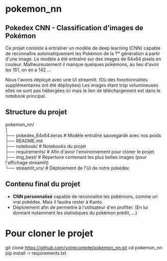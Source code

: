 # pokemon_nn

## Pokedex CNN - Classification d'images de Pokémon
Ce projet consiste à entraîner un modèle de deep learning (CNN) capable de reconnaître automatiquement les Pokémon de la 1ʳᵉ génération à partir d'une image. 
Le modèle a été entraîné sur des images de 64x64 pixels en couleur.
Malheureusement il manque quelques pokémons, au lieu d'avoir les 151, on en a 142 ... 

Nous l'avons déployé avec une UI streamlit. (Où des fonctionnalités supplémentaires ont été déployées)
Les images étant trop volumineuses elles ne sont pas hébergées ici mais le lien de téléchargement est dans le notebook principal.

## Structure du projet 

pokemon_nn/  
│  
├── pokedex_64x64.keras        # Modèle entraîné sauvegardé avec nos poids  
├── README.md                    
├── notebook/                  # Notebooks du projet  
├── requirements/              # Afin d'avoir l'environnement pour cloner le projet  
├── img_best/                  # Répertoire contenant les plus belles images (pour l'affichage streamlit)  
└── streamlit_vrs/             # Déploiement de l'UI de notre pokédex  


## Contenu final du projet

- **CNN personnalisé** capable de reconnaitre les pokémons, comme un vrai pokédex. Mais il faudra rester à Kanto. 
- Déploiement afin de permettre à l'utilisateur d'en profiter. (En lui donnant notamment les statistiques du pokémon prédit, ...) 

# Pour cloner le projet 
git clone https://github.com/votrecompte/pokemon_nn.git
cd pokemon_nn
pip install -r requirements.txt
